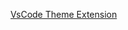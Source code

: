 [VsCode Theme Extension](https://marketplace.visualstudio.com/items?itemName=samlazrak.monookai-earth-forest)
